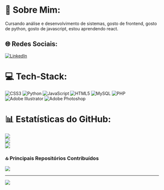 # 💫 Sobre Mim:
Cursando análise e desenvolvimento de sistemas, gosto de frontend, gosto de python, gosto de javascript, estou aprendendo react.

## 🌐 Redes Sociais:
[![LinkedIn](https://img.shields.io/badge/LinkedIn-%230077B5.svg?logo=linkedin&logoColor=white)](https://linkedin.com/in/eric-springer-bb0928184) 

# 💻 Tech-Stack:
![CSS3](https://img.shields.io/badge/css3-%231572B6.svg?style=for-the-badge&logo=css3&logoColor=white) ![Python](https://img.shields.io/badge/python-3670A0?style=for-the-badge&logo=python&logoColor=ffdd54) ![JavaScript](https://img.shields.io/badge/javascript-%23323330.svg?style=for-the-badge&logo=javascript&logoColor=%23F7DF1E) ![HTML5](https://img.shields.io/badge/html5-%23E34F26.svg?style=for-the-badge&logo=html5&logoColor=white) ![MySQL](https://img.shields.io/badge/mysql-%2300000f.svg?style=for-the-badge&logo=mysql&logoColor=white) ![PHP](https://img.shields.io/badge/php-%23777BB4.svg?style=for-the-badge&logo=php&logoColor=white) ![Adobe Illustrator](https://img.shields.io/badge/adobe%20illustrator-%23FF9A00.svg?style=for-the-badge&logo=adobe%20illustrator&logoColor=white) ![Adobe Photoshop](https://img.shields.io/badge/adobe%20photoshop-%2331A8FF.svg?style=for-the-badge&logo=adobe%20photoshop&logoColor=white)

# 📊 Estatísticas do GitHub:
![](https://github-readme-stats.vercel.app/api?username=CDG-Springer&theme=dark&hide_border=false&include_all_commits=false&count_private=false)<br/>
![](https://github-readme-streak-stats.herokuapp.com/?user=CDG-Springer&theme=dark&hide_border=false)<br/>
![](https://github-readme-stats.vercel.app/api/top-langs/?username=CDG-Springer&theme=dark&hide_border=false&include_all_commits=false&count_private=false&layout=compact)

### 🔝 Principais Repositórios Contribuídos
![](https://github-contributor-stats.vercel.app/api?username=CDG-Springer&limit=5&theme=tokyonight&combine_all_yearly_contributions=true)

---
[![](https://visitcount.itsvg.in/api?id=CDG-Springer&icon=5&color=8)](https://visitcount.itsvg.in)
